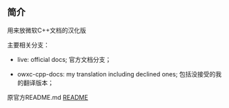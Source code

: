 

## 简介

用来放微软C++文档的汉化版



主要相关分支：

- live: official docs; 官方文档分支；

- owxc-cpp-docs: my translation including declined ones; 包括没接受的我的翻译版本；



 原官方README.md [README](OFFICIAL-README.md)

